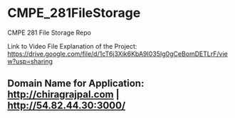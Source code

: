 # CMPE_281FileStorage
 CMPE 281 File Storage Repo

Link to Video File Explanation of the Project: https://drive.google.com/file/d/1cT6j3Xik6KbA9I035Ig0gCeBomDETLrF/view?usp=sharing

## Domain Name for Application: http://chiragrajpal.com | http://54.82.44.30:3000/
